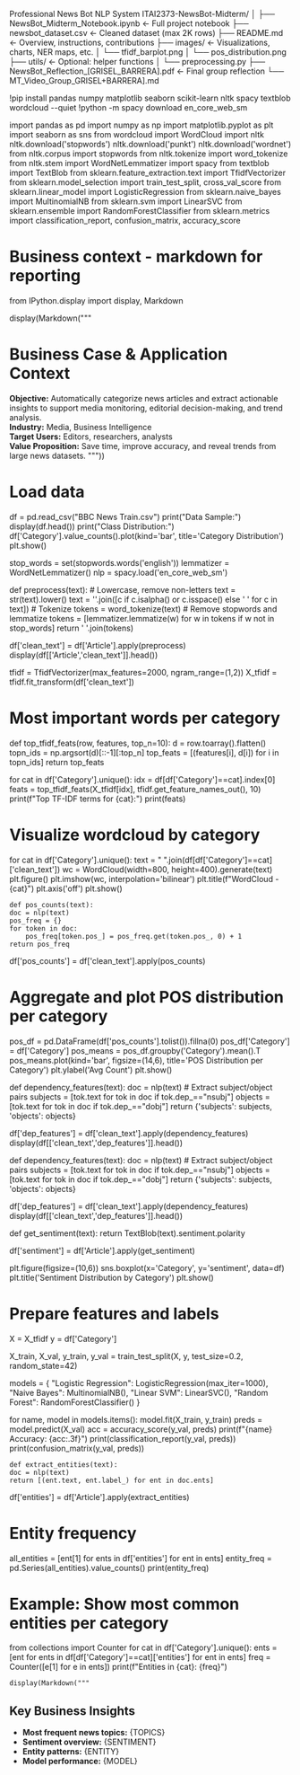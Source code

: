 Professional News Bot NLP System 
ITAI2373-NewsBot-Midterm/
│
├── NewsBot_Midterm_Notebook.ipynb         ← Full project notebook
├── newsbot_dataset.csv                    ← Cleaned dataset (max 2K rows)
├── README.md                              ← Overview, instructions, contributions
├── images/                                ← Visualizations, charts, NER maps, etc.
│   └── tfidf_barplot.png
│   └── pos_distribution.png
├── utils/                                 ← Optional: helper functions
│   └── preprocessing.py
├── NewsBot_Reflection_[GRISEL_BARRERA].pdf      ← Final group reflection
└── MT_Video_Group_GRISEL+BARRERA].md  

!pip install pandas numpy matplotlib seaborn scikit-learn nltk spacy textblob wordcloud --quiet
!python -m spacy download en_core_web_sm

import pandas as pd
import numpy as np
import matplotlib.pyplot as plt
import seaborn as sns
from wordcloud import WordCloud
import nltk
nltk.download('stopwords')
nltk.download('punkt')
nltk.download('wordnet')
from nltk.corpus import stopwords
from nltk.tokenize import word_tokenize
from nltk.stem import WordNetLemmatizer
import spacy
from textblob import TextBlob
from sklearn.feature_extraction.text import TfidfVectorizer
from sklearn.model_selection import train_test_split, cross_val_score
from sklearn.linear_model import LogisticRegression
from sklearn.naive_bayes import MultinomialNB
from sklearn.svm import LinearSVC
from sklearn.ensemble import RandomForestClassifier
from sklearn.metrics import classification_report, confusion_matrix, accuracy_score

# Business context - markdown for reporting
from IPython.display import display, Markdown

display(Markdown("""
# Business Case & Application Context
**Objective:** Automatically categorize news articles and extract actionable insights to support media monitoring, editorial decision-making, and trend analysis.  
**Industry:** Media, Business Intelligence  
**Target Users:** Editors, researchers, analysts  
**Value Proposition:** Save time, improve accuracy, and reveal trends from large news datasets.
"""))

# Load data
df = pd.read_csv("BBC News Train.csv")
print("Data Sample:")
display(df.head())
print("Class Distribution:")
df['Category'].value_counts().plot(kind='bar', title='Category Distribution')
plt.show()

stop_words = set(stopwords.words('english'))
lemmatizer = WordNetLemmatizer()
nlp = spacy.load('en_core_web_sm')

def preprocess(text):
    # Lowercase, remove non-letters
    text = str(text).lower()
    text = ''.join([c if c.isalpha() or c.isspace() else ' ' for c in text])
    # Tokenize
    tokens = word_tokenize(text)
    # Remove stopwords and lemmatize
    tokens = [lemmatizer.lemmatize(w) for w in tokens if w not in stop_words]
    return ' '.join(tokens)

df['clean_text'] = df['Article'].apply(preprocess)
display(df[['Article','clean_text']].head())

tfidf = TfidfVectorizer(max_features=2000, ngram_range=(1,2))
X_tfidf = tfidf.fit_transform(df['clean_text'])

# Most important words per category
def top_tfidf_feats(row, features, top_n=10):
    d = row.toarray().flatten()
    topn_ids = np.argsort(d)[::-1][:top_n]
    top_feats = [(features[i], d[i]) for i in topn_ids]
    return top_feats

for cat in df['Category'].unique():
    idx = df[df['Category']==cat].index[0]
    feats = top_tfidf_feats(X_tfidf[idx], tfidf.get_feature_names_out(), 10)
    print(f"Top TF-IDF terms for {cat}:")
    print(feats)

# Visualize wordcloud by category
for cat in df['Category'].unique():
    text = " ".join(df[df['Category']==cat]['clean_text'])
    wc = WordCloud(width=800, height=400).generate(text)
    plt.figure()
    plt.imshow(wc, interpolation='bilinear')
    plt.title(f"WordCloud - {cat}")
    plt.axis('off')
    plt.show()

    def pos_counts(text):
    doc = nlp(text)
    pos_freq = {}
    for token in doc:
        pos_freq[token.pos_] = pos_freq.get(token.pos_, 0) + 1
    return pos_freq

df['pos_counts'] = df['clean_text'].apply(pos_counts)

# Aggregate and plot POS distribution per category
pos_df = pd.DataFrame(df['pos_counts'].tolist()).fillna(0)
pos_df['Category'] = df['Category']
pos_means = pos_df.groupby('Category').mean().T
pos_means.plot(kind='bar', figsize=(14,6), title='POS Distribution per Category')
plt.ylabel('Avg Count')
plt.show()

def dependency_features(text):
    doc = nlp(text)
    # Extract subject/object pairs
    subjects = [tok.text for tok in doc if tok.dep_=="nsubj"]
    objects = [tok.text for tok in doc if tok.dep_=="dobj"]
    return {'subjects': subjects, 'objects': objects}

df['dep_features'] = df['clean_text'].apply(dependency_features)
display(df[['clean_text','dep_features']].head())

def dependency_features(text):
    doc = nlp(text)
    # Extract subject/object pairs
    subjects = [tok.text for tok in doc if tok.dep_=="nsubj"]
    objects = [tok.text for tok in doc if tok.dep_=="dobj"]
    return {'subjects': subjects, 'objects': objects}

df['dep_features'] = df['clean_text'].apply(dependency_features)
display(df[['clean_text','dep_features']].head())

def get_sentiment(text):
    return TextBlob(text).sentiment.polarity

df['sentiment'] = df['Article'].apply(get_sentiment)

plt.figure(figsize=(10,6))
sns.boxplot(x='Category', y='sentiment', data=df)
plt.title('Sentiment Distribution by Category')
plt.show()

# Prepare features and labels
X = X_tfidf
y = df['Category']

X_train, X_val, y_train, y_val = train_test_split(X, y, test_size=0.2, random_state=42)

models = {
    "Logistic Regression": LogisticRegression(max_iter=1000),
    "Naive Bayes": MultinomialNB(),
    "Linear SVM": LinearSVC(),
    "Random Forest": RandomForestClassifier()
}

for name, model in models.items():
    model.fit(X_train, y_train)
    preds = model.predict(X_val)
    acc = accuracy_score(y_val, preds)
    print(f"{name} Accuracy: {acc:.3f}")
    print(classification_report(y_val, preds))
    print(confusion_matrix(y_val, preds))

    def extract_entities(text):
    doc = nlp(text)
    return [(ent.text, ent.label_) for ent in doc.ents]

df['entities'] = df['Article'].apply(extract_entities)

# Entity frequency
all_entities = [ent[1] for ents in df['entities'] for ent in ents]
entity_freq = pd.Series(all_entities).value_counts()
print(entity_freq)

# Example: Show most common entities per category
from collections import Counter
for cat in df['Category'].unique():
    ents = [ent for ents in df[df['Category']==cat]['entities'] for ent in ents]
    freq = Counter([e[1] for e in ents])
    print(f"Entities in {cat}: {freq}")

    display(Markdown("""
## Key Business Insights

- **Most frequent news topics:** {TOPICS}
- **Sentiment overview:** {SENTIMENT}
- **Entity patterns:** {ENTITY}
- **Model performance:** {MODEL}






